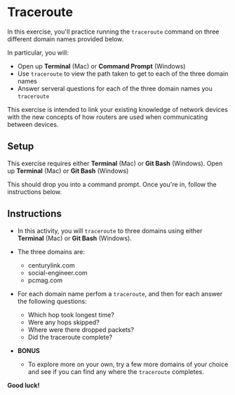 # Traceroute

In this exercise, you'll practice running the `traceroute` command on three different domain names provided below.

In particular, you will:
- Open up **Terminal** (Mac) or **Command Prompt** (Windows)
- Use `traceroute` to view the path taken to get to each of the three domain names
- Answer serveral questions for each of the three domain names you `traceroute`

This exercise is intended to link your existing knowledge of network devices with the new concepts of how routers are used when communicating between devices.

## Setup

This exercise requires either **Terminal** (Mac) or **Git Bash** (Windows). 
Open up **Terminal** (Mac) or **Git Bash** (Windows)

This should drop you into a command prompt. Once you're in, follow the instructions below.


## Instructions

  - In this activity, you will `traceroute` to three domains using either **Terminal** (Mac) or **Git Bash** (Windows).

  - The three domains are:
      - centurylink.com
      - social-engineer.com
      - pcmag.com

   - For each domain name perfom a `traceroute`, and then for each answer the following questions:
      - Which hop took longest time?
      - Were any hops skipped?
      - Where were there dropped packets?
      - Did the traceroute complete?

   - **BONUS**
      - To explore more on your own, try a few more domains of your choice and see if you can find any where the `traceroute` completes.

**Good luck!**
